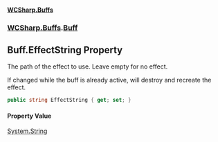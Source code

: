 #### [WCSharp.Buffs](README.md 'README')
### [WCSharp.Buffs](WCSharp.Buffs.md 'WCSharp.Buffs').[Buff](WCSharp.Buffs.Buff.md 'WCSharp.Buffs.Buff')

## Buff.EffectString Property

The path of the effect to use. Leave empty for no effect.  
  
If changed while the buff is already active, will destroy and recreate the effect.

```csharp
public string EffectString { get; set; }
```

#### Property Value
[System.String](https://docs.microsoft.com/en-us/dotnet/api/System.String 'System.String')
